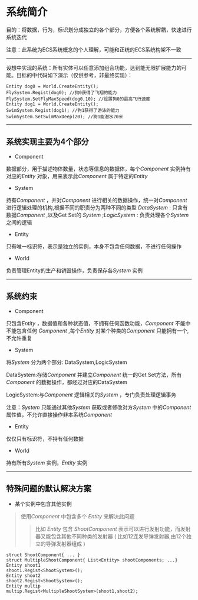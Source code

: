 # 系统简介 #

目的：将数据，行为，标识划分成独立的各个部分，方便各个系统解耦，快速进行系统迭代

注意：此系统为ECS系统概念的个人理解，可能和正统的ECS系统构架不一致

---
设想中实现的系统：所有实体可以任意添加组合功能，达到能无限扩展能力的可能。目标的中代码如下演示（仅供参考，非最终实现）：

    Entity dog0 = World.CreateEntity();
    FlySystem.Regist(dog0); //狗0获得了飞翔的能力
    FlySystem.SetFlyMaxSpeed(dog0,10); //设置狗0的最高飞行速度
    Entity dog1 = World.CreateEntity();
    SwimSystem.Regist(dog1); //狗1获得了游泳的能力
    SwimSystem.SetSwimMaxDeep(20); //狗1能潜水20米

---
系统实现主要为4个部分
---

- Component

数据部分，用于描述物体数量，状态等信息的数据体，每个*Component* 实例持有对应的*Entity* 对象，用来表示此*Component* 属于特定的*Entity* 

- System

持有*Component* ，并对*Component* 进行相关的数据操作，统一对*Component* 进行逻辑处理的机构,根据不同的职责分为两种不同的类型 *DataSystem* : 只含有数据*Component* ,以及Get Set的 *System* ;*LogicSystem* : 负责处理各个*System* 之间的逻辑 

- Entity

只有唯一标识符，表示是独立的实例，本身不包含任何数据，不进行任何操作

- World

负责管理Entity的生产和销毁操作，负责保存各*System* 实例

---
**系统约束**
---
- Component

只包含*Entity* ，数据值和各种状态值，不拥有任何函数功能，*Component* 不能中不能包含任何 *Component* ,每个*Entity* 对某个种类的*Component* 只能拥有一个,不允许重复

- System

将*System* 分为两个部分: DataSystem,LogicSystem

DataSystem:存储*Component* 并建立*Component* 统一的Get Set方法，所有*Component* 的数据操作，都经过对应的DataSystem

LogicSystem:与*Component* 逻辑相关的*System* ，专门负责处理逻辑事务

注意：*System* 只能通过其他*System* 获取或者修改对方*System* 中的*Component* 属性值，不允许直接操作非本系统*Component* 

- Entity

仅仅只有标识符，不持有任何数据

- World

持有所有*System* 实例，*Entity* 实例

---

**特殊问题的默认解决方案**
---
- 某个实例中包含其他实例

> 使用*Component* 中包含多个 *Entity* 来解决此问题
>>比如 *Entity* 包含 *ShootComponent* 表示可以进行发射功能，而发射器又能包含其他不同种类的发射器 ( 比如12连发导弹发射器,由12个独立的导弹发射器组成 ) 
>>>

    
    struct ShootComponent{ ... }
    struct MultipleShootComponent{ List<Entity> shootComponents; ...}
    Entity shoot1
    shoot1.Regist<ShootSystem>();
    Entity shoot2
    shoot2.Regist<ShootSystem>();
    Entity multip
    multip.Regist<MultipleShootSystem>(shoot1,shoot2);

